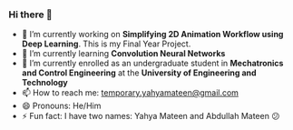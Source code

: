 ### Hi there 👋

- 🔭 I’m currently working on **Simplifying 2D Animation Workflow using Deep Learning**. This is my Final Year Project.
- 🌱 I’m currently learning **Convolution Neural Networks**
- 👯 I’m currently enrolled as an undergraduate student in **Mechatronics and Control Engineering** at the **University of Engineering and Technology**
- 📫 How to reach me: [temporary.yahyamateen@gmail.com](temporary.yahyamateen@gmail.com)
- 😄 Pronouns: He/Him
- ⚡ Fun fact: I have two names: Yahya Mateen and Abdullah Mateen 😕
